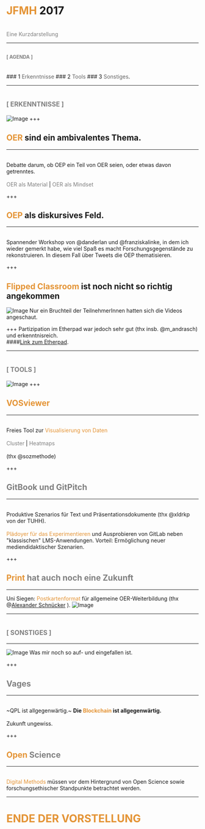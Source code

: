 # <span style="color: #e49436">JFMH</span> 2017
<br>
<span style="color:gray">Eine Kurzdarstellung</span>

---

## <span style="color:gray; font-size:0.6em;">[ AGENDA ]</span>

<br>
### 1 <span style="color: #666666">Erkenntnisse</span>
### <span class="fragment" data-fragment-index="1">2 <span style="color: #666666">Tools</span>
### <span class="fragment" data-fragment-index="2">3 <span style="color: #666666">Sonstiges</span>.</li>

---
# <span style="color:gray; font-size:0.6em;">[ ERKENNTNISSE ]</span>
![Image](./paper.jpg)
+++
## <span style="color: #e49436">OER</span> sind ein ambivalentes Thema.
***
<br>
Debatte darum, ob OEP ein Teil von OER seien, oder etwas davon getrenntes.<br><br>
<span style="font-size:1em; color:gray">OER als Material</span> |
<span style="font-size:1em; color:gray">OER als Mindset</span>

+++
## <span style="color: #e49436">OEP</span> als diskursives Feld.
***
<br>
Spannender Workshop von @danderlan und @franziskalinke, in dem ich wieder gemerkt habe, wie viel Spaß es macht Forschungsgegenstände zu rekonstruieren. In diesem Fall über Tweets die OEP thematisieren.

+++
## <span style="color: #e49436">Flipped Classroom</span> ist noch nicht so richtig angekommen
![Image](./JFMH17.jpg)
Nur ein Bruchteil der TeilnehmerInnen hatten sich die Videos angeschaut.

+++
Partizipation im Etherpad war jedoch sehr gut (thx insb. @m_andrasch) und erkenntnisreich.<br>
####[Link zum Etherpad](https://pad.hs-wismar.de/p/jfmh17).

---
# <span style="color:gray;  font-size:0.6em;">[ TOOLS ]</span>
![Image](./brushes.jpg)
+++
## <span style="color: #e49436">VOSviewer</span>
***
<br>
Freies Tool zur <span style="color: #e49436">Visualisierung von Daten</span><br><br>
<span style="font-size:1em; color:gray">Cluster</span> |
<span style="font-size:1em; color:gray">Heatmaps</span><br><br>
(thx @sozmethode)

+++
## <span style="color:gray;">GitBook und GitPitch</span>
***
<br>
Produktive Szenarios für Text und Präsentationsdokumente (thx @xldrkp von der TUHH).<br><br>
<span style="color: #e49436">Plädoyer für das Experimentieren</span> und Ausprobieren von GitLab neben "klassischen" LMS-Anwendungen. Vorteil: Ermöglichung neuer mediendidaktischer Szenarien.

+++
## <span style="color:gray;"><span style="color: #e49436">Print</span> hat auch noch eine Zukunft</span>
***
Uni Siegen: <span style="color: #e49436">Postkartenformat</span> für allgemeine OER-Weiterbildung (thx @[Alexander Schnücker](http://hd.uni-siegen.de/oerhd/?lang=de) ).
![Image](./oerpostkarten.jpg)

---
# <span style="color:gray; font-size:0.6em;">[ SONSTIGES ]</span>
***
![Image](./chaos.jpg)
Was mir noch so auf- und eingefallen ist.

+++
## <span style="color:gray;">Vages</span>
***
<br>
~QPL ist allgegenwärtig.~ <b>Die <span style="color: #e49436">Blockchain</span> ist allgegenwärtig.</b> <br><br> Zukunft ungewiss.

+++
## <span style="color:gray;"><span style="color: #e49436">Open</span> Science</span>
***
<br>
<span style="color: #e49436">Digital Methods</span> müssen vor dem Hintergrund von Open Science sowie forschungsethischer Standpunkte betrachtet werden.

---

# <span style="color: #e49436">ENDE DER VORSTELLUNG</span>
